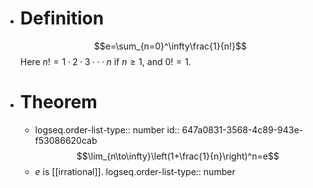 - # Definition
  $$e=\sum_{n=0}^\infty\frac{1}{n!}$$
  Here $n! = 1 · 2 · 3 · · · n$ if $n\geq 1$, and $0! = 1$.
- # Theorem
	- logseq.order-list-type:: number
	  id:: 647a0831-3568-4c89-943e-f53086620cab
	  $$\lim_{n\to\infty}\left(1+\frac{1}{n}\right)^n=e$$
	- $e$ is [[irrational]].
	  logseq.order-list-type:: number